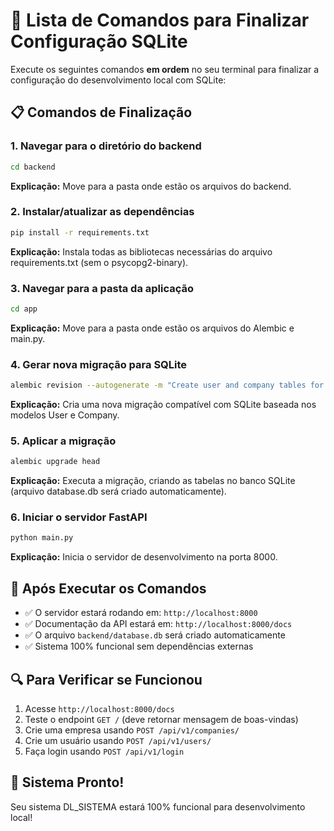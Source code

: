 # 🚀 Lista de Comandos para Finalizar Configuração SQLite

Execute os seguintes comandos **em ordem** no seu terminal para finalizar a configuração do desenvolvimento local com SQLite:

## 📋 **Comandos de Finalização**

### 1. Navegar para o diretório do backend
```bash
cd backend
```
**Explicação:** Move para a pasta onde estão os arquivos do backend.

### 2. Instalar/atualizar as dependências
```bash
pip install -r requirements.txt
```
**Explicação:** Instala todas as bibliotecas necessárias do arquivo requirements.txt (sem o psycopg2-binary).

### 3. Navegar para a pasta da aplicação
```bash
cd app
```
**Explicação:** Move para a pasta onde estão os arquivos do Alembic e main.py.

### 4. Gerar nova migração para SQLite
```bash
alembic revision --autogenerate -m "Create user and company tables for SQLite"
```
**Explicação:** Cria uma nova migração compatível com SQLite baseada nos modelos User e Company.

### 5. Aplicar a migração
```bash
alembic upgrade head
```
**Explicação:** Executa a migração, criando as tabelas no banco SQLite (arquivo database.db será criado automaticamente).

### 6. Iniciar o servidor FastAPI
```bash
python main.py
```
**Explicação:** Inicia o servidor de desenvolvimento na porta 8000.

## 🎯 **Após Executar os Comandos**

- ✅ O servidor estará rodando em: `http://localhost:8000`
- ✅ Documentação da API estará em: `http://localhost:8000/docs`
- ✅ O arquivo `backend/database.db` será criado automaticamente
- ✅ Sistema 100% funcional sem dependências externas

## 🔍 **Para Verificar se Funcionou**

1. Acesse `http://localhost:8000/docs`
2. Teste o endpoint `GET /` (deve retornar mensagem de boas-vindas)
3. Crie uma empresa usando `POST /api/v1/companies/`
4. Crie um usuário usando `POST /api/v1/users/`
5. Faça login usando `POST /api/v1/login`

## 🎉 **Sistema Pronto!**
Seu sistema DL_SISTEMA estará 100% funcional para desenvolvimento local!
